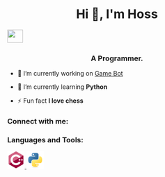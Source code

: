 <h1 align="center">Hi 👋, I'm Hoss</h1>
   <img src="https://i.pinimg.com/originals/b2/27/b0/b227b0d7a517a0a6a33e460122ea6acd.gif" width="36" height="30"/>
<h3 align="center">A Programmer.</h3>

- 🔭 I’m currently working on [Game Bot](https://github.com/Htyior/-Music_game-_BOT)

- 🌱 I’m currently learning **Python**

- ⚡ Fun fact **I love chess**

<h3 align="left">Connect with me:</h3>
<p align="left">
</p>

<h3 align="left">Languages and Tools:</h3>
<p align="left"> <a href="https://www.w3schools.com/cpp/" target="_blank" rel="noreferrer"> <img src="https://raw.githubusercontent.com/devicons/devicon/master/icons/cplusplus/cplusplus-original.svg" alt="cplusplus" width="40" height="40"/> </a> <a href="https://www.python.org" target="_blank" rel="noreferrer"> <img src="https://raw.githubusercontent.com/devicons/devicon/master/icons/python/python-original.svg" alt="python" width="40" height="40"/> </a> </p>







